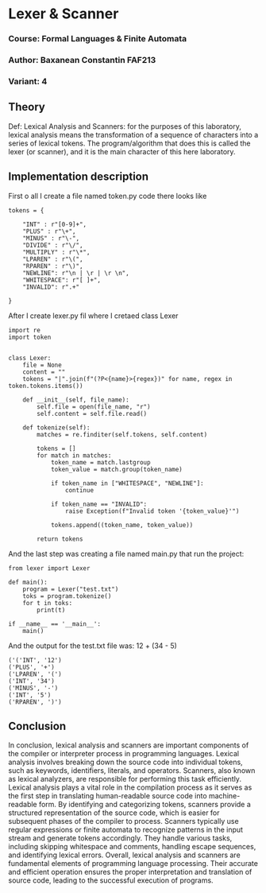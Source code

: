 
# Lexer & Scanner
### Course: Formal Languages & Finite Automata
### Author: Baxanean Constantin FAF213
### Variant: 4
## Theory
Def: 
Lexical Analysis and Scanners: for the purposes of this laboratory, lexical analysis means the transformation of a sequence of characters into a series of lexical tokens. The program/algorithm that does this is called the lexer (or scanner), and it is the main character of this here laboratory.

## Implementation description
First o all I create a file named token.py code there looks like 
```
tokens = {
    
    "INT" : r"[0-9]+",
    "PLUS" : r"\+",
    "MINUS" : r"\-",
    "DIVIDE" : r"\/",
    "MULTIPLY" : r"\*",
    "LPAREN" : r"\(",
    "RPAREN" : r"\)",
    "NEWLINE": r"\n | \r | \r \n",
    "WHITESPACE": r"[ ]+",
    "INVALID": r".+"

}
```

After I create lexer.py fil where I cretaed class Lexer

```
import re
import token


class Lexer:
    file = None
    content = ""
    tokens = "|".join(f"(?P<{name}>{regex})" for name, regex in token.tokens.items())

    def __init__(self, file_name):
        self.file = open(file_name, "r")
        self.content = self.file.read()

    def tokenize(self):
        matches = re.finditer(self.tokens, self.content)

        tokens = []
        for match in matches:
            token_name = match.lastgroup
            token_value = match.group(token_name)

            if token_name in ["WHITESPACE", "NEWLINE"]:
                continue

            if token_name == "INVALID":
                raise Exception(f"Invalid token '{token_value}'")

            tokens.append((token_name, token_value))

        return tokens
```
And the last step was creating a file named main.py that run the project:
```
from lexer import Lexer

def main():
    program = Lexer("test.txt")
    toks = program.tokenize()
    for t in toks: 
        print(t)

if __name__ == '__main__':
    main()
```

And the output for the test.txt file was:
12 + (34 - 5)

```
('('INT', '12')
('PLUS', '+')
('LPAREN', '(')
('INT', '34')
('MINUS', '-')
('INT', '5')
('RPAREN', ')')

```
## Conclusion
In conclusion, lexical analysis and scanners are important components of the compiler or interpreter process in programming languages. Lexical analysis involves breaking down the source code into individual tokens, such as keywords, identifiers, literals, and operators. Scanners, also known as lexical analyzers, are responsible for performing this task efficiently.
Lexical analysis plays a vital role in the compilation process as it serves as the first step in translating human-readable source code into machine-readable form. By identifying and categorizing tokens, scanners provide a structured representation of the source code, which is easier for subsequent phases of the compiler to process.
Scanners typically use regular expressions or finite automata to recognize patterns in the input stream and generate tokens accordingly. They handle various tasks, including skipping whitespace and comments, handling escape sequences, and identifying lexical errors.
Overall, lexical analysis and scanners are fundamental elements of programming language processing. Their accurate and efficient operation ensures the proper interpretation and translation of source code, leading to the successful execution of programs.
